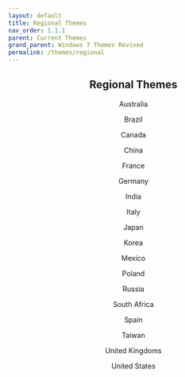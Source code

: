 ```yaml
---
layout: default
title: Regional Themes
nav_order: 1.1.1
parent: Current Themes
grand_parent: Windows 7 Themes Revived
permalink: /themes/regional
---
```


<h2 align="center">Regional Themes</h2>
<p align="center">Australia</p>
<p align="center">Brazil</p>
<p align="center">Canada</p>
<p align="center">China</p>
<p align="center">France</p>
<p align="center">Germany</p>
<p align="center">India</p>
<p align="center">Italy</p>
<p align="center">Japan</p>
<p align="center">Korea</p>
<p align="center">Mexico</p>
<p align="center">Poland</p>
<p align="center">Russia</p>
<p align="center">South Africa</p>
<p align="center">Spain</p>
<p align="center">Taiwan</p>
<p align="center">United Kingdoms</p>
<p align="center">United States</p>
